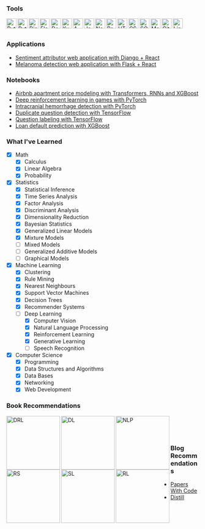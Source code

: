 ### Tools
<!--- alt icon source https://raw.githubusercontent.com/github/explore/80688e429a7d4ef2fca1e82350fe8e3517d3494d/topics/git/git.png) --->

<img align="left" alt="Python" width="26px" src="https://cdn.jsdelivr.net/npm/simple-icons@3.4.0/icons/python.svg" />
<img align="left" alt="Pytorch" width="26px" src="https://cdn.jsdelivr.net/npm/simple-icons@3.4.0/icons/pytorch.svg" />
<img align="left" alt="Django" width="26px" src="https://cdn.jsdelivr.net/npm/simple-icons@3.4.0/icons/django.svg" />
<img align="left" alt="Flask" width="26px" src="https://cdn.jsdelivr.net/npm/simple-icons@3.4.0/icons/flask.svg" />
<img align="left" alt="Docker" width="26px" src="https://cdn.jsdelivr.net/npm/simple-icons@3.4.0/icons/docker.svg" />
<img align="left" alt="Kubernetes" width="26px" src="https://cdn.jsdelivr.net/npm/simple-icons@3.4.0/icons/kubernetes.svg" />
<img align="left" alt="AWS" width="26px" src="https://cdn.jsdelivr.net/npm/simple-icons@3.4.0/icons/amazonaws.svg" />
<img align="left" alt="JavaScript" width="26px" src="https://cdn.jsdelivr.net/npm/simple-icons@3.4.0/icons/javascript.svg" />
<img align="left" alt="Node.js" width="26px" src="https://cdn.jsdelivr.net/npm/simple-icons@3.4.0/icons/node-dot-js.svg" />
<img align="left" alt="React" width="26px" src="https://cdn.jsdelivr.net/npm/simple-icons@3.4.0/icons/react.svg" />
<img align="left" alt="HTML5" width="26px" src="https://cdn.jsdelivr.net/npm/simple-icons@3.4.0/icons/html5.svg" />
<img align="left" alt="CSS3" width="26px" src="https://cdn.jsdelivr.net/npm/simple-icons@3.4.0/icons/css3.svg" />
<img align="left" alt="SQL" width="26px" src="https://image.flaticon.com/icons/svg/29/29594.svg" />
<img align="left" alt="MongoDB" width="26px" src="https://cdn.jsdelivr.net/npm/simple-icons@3.4.0/icons/mongodb.svg" />
<img align="left" alt="Git" width="26px" src="https://cdn.jsdelivr.net/npm/simple-icons@3.4.0/icons/git.svg" />
<img align="left" alt="Linux" width="26px" src="https://cdn.jsdelivr.net/npm/simple-icons@3.4.0/icons/linux.svg" />

<p></p>
<br />
<br />

### Applications
- [Sentiment attributor web application with Django + React](https://github.com/Anntey/sentiment-attributor-webapp)
- [Melanoma detection web application with Flask + React](https://github.com/Anntey/melanoma-detector-webapp)

### Notebooks
- [Airbnb apartment price modeling with Transformers, RNNs and XGBoost](https://github.com/Anntey/school-thesis)
- [Deep reinforcement learning in games with PyTorch](https://github.com/Anntey/experiments-reinforcement-learning)
- [Intracranial hemorrhage detection with PyTorch](https://github.com/Anntey/kaggle-hemorrhage-classification)
- [Duplicate question detection with TensorFlow](https://github.com/Anntey/kaggle-duplicate-identification)
- [Question labeling with TensorFlow](https://github.com/Anntey/kaggle-question-labeling)
- [Loan default prediction with XGBoost](https://github.com/Anntey/kaggle-default-prediction)

### What I've Learned
- [x] Math
    - [x] Calculus
    - [x] Linear Algebra
    - [x] Probability
- [x] Statistics
    - [x] Statistical Inference
    - [x] Time Series Analysis
    - [x] Factor Analysis
    - [x] Discriminant Analysis
    - [x] Dimensionality Reduction
    - [x] Bayesian Statistics
    - [x] Generalized Linear Models
    - [x] Mixture Models
    - [ ] Mixed Models
    - [ ] Generalized Additive Models
    - [ ] Graphical Models
- [x] Machine Learning
    - [x] Clustering
    - [x] Rule Mining
    - [x] Nearest Neighbours
    - [x] Support Vector Machines
    - [x] Decision Trees
    - [x] Recommender Systems
    - [ ] Deep Learning
        - [x] Computer Vision
        - [x] Natural Language Processing
        - [x] Reinforcement Learning
        - [x] Generative Learning
        - [ ] Speech Recognition
- [x] Computer Science
    - [x] Programming
    - [x] Data Structures and Algorithms
    - [x] Data Bases
    - [x] Networking
    - [x] Web Development
    
### Book Recommendations
<a href="https://www.amazon.com/Deep-Reinforcement-Learning-Action-Alexander/dp/1617295434/ref=sr_1_1?dchild=1&keywords=deep+reinforcement+learning+in+action&qid=1598286033&sr=8-1
"><img align="left" alt="DRL" height="140px" src="https://images.manning.com/book/1/b0603d7-c774-4e5f-9b9c-122ef05ade14/Zai-DRL-HI.png" /></a>
<a href="https://www.amazon.com/Deep-Learning-Python-Francois-Chollet/dp/1617294438/ref=sr_1_2?dchild=1&keywords=deep+learning+with+python&qid=1598286173&sr=8-2
"><img align="left" alt="DL" height="140px" src="https://images.manning.com/book/7/65fca1c-6826-472d-bbea-c1d4a7b3c570/Chollet-DLP-HI.png" /></a>
<a href="https://www.amazon.com/Deep-Learning-NLP-Speech-Recognition/dp/3030145980/ref=sr_1_1?crid=2ZKU2YHEUS49O&dchild=1&keywords=deep+learning+for+nlp+and+speech+recognition&qid=1598286217&sprefix=deep+learning+for+nlp+and%2Caps%2C273&sr=8-1
"><img align="left" alt="NLP" height="140px" src="https://images-na.ssl-images-amazon.com/images/I/51Mf6S6C4tL.jpg" /></a>
<a href="https://www.amazon.com/Recommender-Systems-Textbook-Charu-Aggarwal/dp/3319296574/ref=sr_1_1?crid=3UZE76QO7OCSD&dchild=1&keywords=recommender+systems+aggarwal&qid=1598286272&sprefix=aggarwal+recomme%2Caps%2C259&sr=8-1"><img align="left" alt="RS" height="140px" src="https://img1.od-cdn.com/ImageType-100/7614-1/%7B8A97FEEB-0425-492D-805E-80DBFF3D5B75%7DImg100.jpg" /></a>
<a href="https://www.amazon.com/Elements-Statistical-Learning-Prediction-Statistics/dp/0387848576/ref=sr_1_1?crid=303WWTDN3NLXF&dchild=1&keywords=elements+of+statistical+learning&qid=1598286105&sprefix=elements+of+sta%2Caps%2C334&sr=8-1
"><img align="left" alt="SL" height="140px" src="https://pbs.twimg.com/media/EX8gmK1WkAMH9n3.jpg" /></a>
<a href="https://www.amazon.com/Reinforcement-Learning-Introduction-Adaptive-Computation/dp/0262039249/ref=sr_1_1?dchild=1&keywords=reinforcement+learning&qid=1598285936&sr=8-1
"><img align="left" alt="RL" height="140px" src="https://mitpress.mit.edu/sites/default/files/styles/large_book_cover/http/mitp-content-server.mit.edu%3A18180/books/covers/cover/%3Fcollid%3Dbooks_covers_0%26isbn%3D9780262039246%26type%3D.jpg?itok=JyyOZwhR" /></a>

<br />
<br />
<br />

### Blog Recommendations
- [Papers With Code](https://paperswithcode.com/)
- [Distill](https://distill.pub/)
